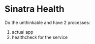 # Sinatra Health

Do the unthinkable and have 2 processes:
1. actual app
2. healthcheck for the service
